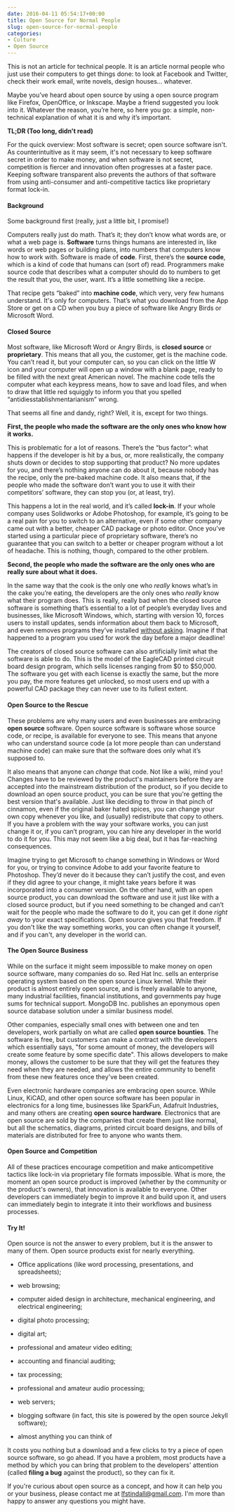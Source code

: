 ```yaml
---
date: 2016-04-11 05:54:17+00:00
title: Open Source for Normal People
slug: open-source-for-normal-people
categories:
- Culture
- Open Source
---
```


This is not an article for technical people. It is an article normal people who just use their computers to get things done: to look at Facebook and Twitter, check their work email, write novels, design houses… whatever.

Maybe you’ve heard about open source by using a open source program like Firefox, OpenOffice, or Inkscape. Maybe a friend suggested you look into it. Whatever the reason, you’re here, so here you go: a simple, non-technical explanation of what it is and why it’s important.

**TL;DR (Too long, didn't read)**

For the quick overview: Most software is secret; open source software isn't. As counterintuitive as it may seem, it's not necessary to keep software secret in order to make money, and when software is not secret, competition is fiercer and innovation often progresses at a faster pace. Keeping software transparent also prevents the authors of that software from using anti-consumer and anti-competitive tactics like proprietary format lock-in.

<!-- more -->

#### Background

Some background first (really, just a little bit, I promise!)

Computers really just do math. That’s it; they don’t know what words are, or what a web page is. **Software** turns things humans are interested in, like words or web pages or building plans, into numbers that computers know how to work with. Software is made of **code**. First, there’s the **source code**, which is a kind of code that humans can (sort of) read. Programmers make source code that describes what a computer should do to numbers to get the result that you, the user, want. It’s a little something like a recipe.

That recipe gets “baked” into **machine code**, which very, very few humans understand. It's only for computers. That’s what you download from the App Store or get on a CD when you buy a piece of software like Angry Birds or Microsoft Word.

#### Closed Source

Most software, like Microsoft Word or Angry Birds, is **closed source** or **proprietary**. This means that all you, the customer, get is the machine code. You can’t read it, but your computer can, so you can click on the little W icon and your computer will open up a window with a blank page, ready to be filled with the next great American novel. The machine code tells the computer what each keypress means, how to save and load files, and when to draw that little red squiggly to inform you that you spelled “antidiesstablishmentarianism” wrong.

That seems all fine and dandy, right? Well, it is, except for two things.

**First, the people who made the software are the only ones who know how it works.**

This is problematic for a lot of reasons. There’s the “bus factor”: what happens if the developer is hit by a bus, or, more realistically, the company shuts down or decides to stop supporting that product? No more updates for you, and there’s nothing anyone can do about it, because nobody has the recipe, only the pre-baked machine code. It also means that, if the people who made the software don’t want you to use it with their competitors’ software, they can stop you (or, at least, try).

This happens a lot in the real world, and it’s called **lock-in**. If your whole company uses Solidworks or Adobe Photoshop, for example, it’s going to be a real pain for you to switch to an alternative, even if some other company came out with a better, cheaper CAD package or photo editor. Once you’ve started using a particular piece of proprietary software, there’s no guarantee that you can switch to a better or cheaper program without a lot of headache. This is nothing, though, compared to the other problem.

**Second, the people who made the software are the only ones who are really sure about what it does.**

In the same way that the cook is the only one who _really_ knows what’s in the cake you’re eating, the developers are the only ones who _really_ know what their program does. This is really, really bad when the closed source software is something that’s essential to a lot of people’s everyday lives and businesses, like Microsoft Windows, which, starting with version 10, forces users to install updates, sends information about them back to Microsoft, and even removes programs they’ve installed [without asking](http://www.makeuseof.com/tag/x-programs-windows-10-may-remove-device/). Imagine if that happened to a program you used for work the day before a major deadline!

The creators of closed source software can also artificially limit what the software is able to do. This is the model of the EagleCAD printed circuit board design program, which sells licenses ranging from $0 to $50,000. The software you get with each license is exactly the same, but the more you pay, the more features get unlocked, so most users end up with a powerful CAD package they can never use to its fullest extent.

#### Open Source to the Rescue

These problems are why many users and even businesses are embracing **open source** software. Open source software is software whose source code, or recipe, is available for everyone to see. This means that anyone who can understand source code (a lot more people than can understand machine code) can make sure that the software does only what it’s supposed to.

It also means that anyone can _change_ that code. Not like a wiki, mind you ! Changes have to be reviewed by the product's maintainers before they are accepted into the mainstream distribution of the product, so if you decide to download an open source product, you can be sure that you're getting the best version that's available. Just like deciding to throw in that pinch of cinnamon, even if the original baker hated spices,  you can change your own copy whenever you like, and (usually) redistribute that copy to others. If you have a problem with the way your software works, you can just change it or, if you can’t program, you can hire any developer in the world to do it for you. This may not seem like a big deal, but it has far-reaching consequences.

Imagine trying to get Microsoft to change something in Windows or Word for you, or trying to convince Adobe to add your favorite feature to Photoshop. They’d never do it because they can’t justify the cost, and even if they did agree to your change, it might take years before it was incorporated into a consumer version. On the other hand, with an open source product, you can download the software and use it just like with a closed source product, but if you need something to be changed and can’t wait for the people who made the software to do it, you can get it done _right away_ to your exact specifications. Open source gives you that freedom. If you don't like the way something works, you can often change it yourself, and if you can't, any developer in the world can.


#### The Open Source Business

While on the surface it might seem impossible to make money on open source software, many companies do so. Red Hat Inc. sells an enterprise operating system based on the open source Linux kernel. While their product is almost entirely open source, and is freely available to anyone, many industrial facilities, financial institutions, and governments pay huge sums for technical support. MongoDB Inc. publishes an eponymous open source database solution under a similar business model.

Other companies, especially small ones with between one and ten developers, work partially on what are called **open source bounties**. The software is free, but customers can make a contract with the developers which essentially says, "for some amount of money, the developers will create some feature by some specific date". This allows developers to make money, allows the customer to be sure that they will get the features they need when they are needed, and allows the entire community to benefit from these new features once they've been created.

Even electronic hardware companies are embracing open source. While Linux, KiCAD, and other open source software has been popular in electronics for a long time, businesses like SparkFun, Adafruit Industries, and many others are creating **open source hardware**. Electronics that are open source are sold by the companies that create them just like normal, but all the schematics, diagrams, printed circuit board designs, and bills of materials are distributed for free to anyone who wants them.

#### Open Source and Competition

All of these practices encourage competition and make anticompetitive tactics like lock-in via proprietary file formats impossible. What is more, the moment an open source product is improved (whether by the community or the product's owners), that innovation is available to everyone. Other developers can immediately begin to improve it and build upon it, and users can immediately begin to integrate it into their workflows and business processes.

#### Try It!

Open source is not the answer to every problem, but it is the answer to many of them. Open source products exist for nearly everything.

  * Office applications (like word processing, presentations, and spreadsheets);

  * web browsing;
 	
  * computer aided design in architecture, mechanical engineering, and electrical engineering;
 	
  * digital photo processing;
 	
  * digital art;
 	
  * professional and amateur video editing;
 	
  * accounting and financial auditing;
 	
  * tax processing;
 	
  * professional and amateur audio processing;
 	
  * web servers;
 	
  * blogging software (in fact, this site is powered by the open source Jekyll software);
 	
  * almost anything you can think of


It costs you nothing but a download and a few clicks to try a piece of open source software, so go ahead. If you have a problem, most products have a method by which you can bring that problem to the developers' attention (called **filing a bug** against the product), so they can fix it.

If you're curious about open source as a concept, and how it can help you or your business, please contact me at lfstindall@gmail.com. I'm more than happy to answer any questions you might have.
